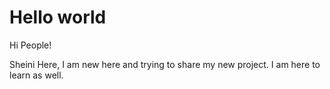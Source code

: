 # Hello world

Hi People!

Sheini Here, I am new here and trying to share my new project.
I am here to learn as well.

